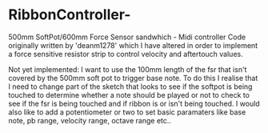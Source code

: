 # RibbonController-
500mm SoftPot/600mm Force Sensor sandwhich - Midi controller 
Code originally written by 'deanm1278' which I have altered in order to implement
a force sensitive resistor strip to control velocity and aftertouch values. 

Not yet implemented: 
I want to use the 100mm length of the fsr that isn't covered by the 500mm soft pot to trigger base note. 
To do this I realise that I need to change part of the sketch that looks to see if the softpot is being touched to determine 
whether a note should be played or not to check to see if the fsr is being touched and if ribbon is or isn't being touched. 
I would also like to add a potentiometer or two to set basic paramaters like base note, pb range, velocity range, octave range etc.. 



